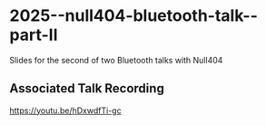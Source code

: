 # 2025--null404-bluetooth-talk--part-II
Slides for the second of two Bluetooth talks with Null404

## Associated Talk Recording
https://youtu.be/hDxwdfTi-gc
